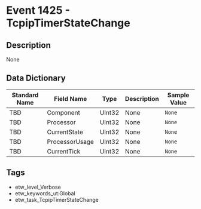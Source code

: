 # Event 1425 - TcpipTimerStateChange

## Description
None

## Data Dictionary
|Standard Name|Field Name|Type|Description|Sample Value|
|---|---|---|---|---|
|TBD|Component|UInt32|None|`None`|
|TBD|Processor|UInt32|None|`None`|
|TBD|CurrentState|UInt32|None|`None`|
|TBD|ProcessorUsage|UInt32|None|`None`|
|TBD|CurrentTick|UInt32|None|`None`|

## Tags
* etw_level_Verbose
* etw_keywords_ut:Global
* etw_task_TcpipTimerStateChange